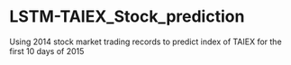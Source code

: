 # LSTM-TAIEX_Stock_prediction
Using 2014 stock market trading records to predict index of TAIEX for the first 10 days of 2015
